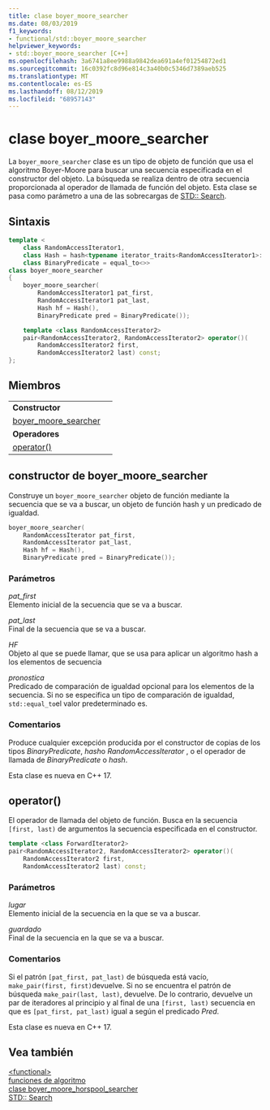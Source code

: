 ```yaml
---
title: clase boyer_moore_searcher
ms.date: 08/03/2019
f1_keywords:
- functional/std::boyer_moore_searcher
helpviewer_keywords:
- std::boyer_moore_searcher [C++]
ms.openlocfilehash: 3a6741a8ee9988a9842dea691a4ef01254872ed1
ms.sourcegitcommit: 16c0392fc8d96e814c3a40b0c5346d7389aeb525
ms.translationtype: MT
ms.contentlocale: es-ES
ms.lasthandoff: 08/12/2019
ms.locfileid: "68957143"
---
```

# <a name="boyer_moore_searcher-class"></a>clase boyer_moore_searcher

La `boyer_moore_searcher` clase es un tipo de objeto de función que usa el algoritmo Boyer-Moore para buscar una secuencia especificada en el constructor del objeto. La búsqueda se realiza dentro de otra secuencia proporcionada al operador de llamada de función del objeto. Esta clase se pasa como parámetro a una de las sobrecargas de [STD:: Search](algorithm-functions.md#search).

## <a name="syntax"></a>Sintaxis

```cpp
template <
    class RandomAccessIterator1,
    class Hash = hash<typename iterator_traits<RandomAccessIterator1>::value_type>,
    class BinaryPredicate = equal_to<>>
class boyer_moore_searcher
{
    boyer_moore_searcher(
        RandomAccessIterator1 pat_first,
        RandomAccessIterator1 pat_last,
        Hash hf = Hash(),
        BinaryPredicate pred = BinaryPredicate());

    template <class RandomAccessIterator2>
    pair<RandomAccessIterator2, RandomAccessIterator2> operator()(
        RandomAccessIterator2 first,
        RandomAccessIterator2 last) const;
};
```

## <a name="members"></a>Miembros

| | |
| - | - |
| **Constructor** | |
|[boyer_moore_searcher](#boyer-moore-searcher-constructor)||
| **Operadores** | |
| [operator()](#operator-call) | |

## <a name="boyer-moore-searcher-constructor"></a>constructor de boyer_moore_searcher

Construye un `boyer_moore_searcher` objeto de función mediante la secuencia que se va a buscar, un objeto de función hash y un predicado de igualdad.

```cpp
boyer_moore_searcher(
    RandomAccessIterator pat_first,
    RandomAccessIterator pat_last,
    Hash hf = Hash(),
    BinaryPredicate pred = BinaryPredicate());
```

### <a name="parameters"></a>Parámetros

*pat_first*\
Elemento inicial de la secuencia que se va a buscar.

*pat_last*\
Final de la secuencia que se va a buscar.

*HF*\
Objeto al que se puede llamar, que se usa para aplicar un algoritmo hash a los elementos de secuencia

*pronostica*\
Predicado de comparación de igualdad opcional para los elementos de la secuencia. Si no se especifica un tipo de comparación de igualdad, `std::equal_to`el valor predeterminado es.

### <a name="remarks"></a>Comentarios

Produce cualquier excepción producida por el constructor de copias de los tipos *BinaryPredicate*, *hash*o *RandomAccessIterator* , o el operador de llamada de *BinaryPredicate* o *hash*.

Esta clase es nueva en C++ 17.

## <a name="operator-call"></a> operator()

El operador de llamada del objeto de función. Busca en la secuencia `[first, last)` de argumentos la secuencia especificada en el constructor.

```cpp
template <class ForwardIterator2>
pair<RandomAccessIterator2, RandomAccessIterator2> operator()(
    RandomAccessIterator2 first,
    RandomAccessIterator2 last) const;
```

### <a name="parameters"></a>Parámetros

*lugar*\
Elemento inicial de la secuencia en la que se va a buscar.

*guardado*\
Final de la secuencia en la que se va a buscar.

### <a name="remarks"></a>Comentarios

Si el patrón `[pat_first, pat_last)` de búsqueda está vacío, `make_pair(first, first)`devuelve. Si no se encuentra el patrón de búsqueda `make_pair(last, last)`, devuelve. De lo contrario, devuelve un par de iteradores al principio y al final de una `[first, last)` secuencia en que es `[pat_first, pat_last)` igual a según el predicado *Pred*.

Esta clase es nueva en C++ 17.

## <a name="see-also"></a>Vea también

[\<functional>](functional.md)\
[funciones de algoritmo](algorithm-functions.md)\
[clase boyer_moore_horspool_searcher](boyer-moore-horspool-searcher-class.md)\
[STD:: Search](algorithm-functions.md#search)
